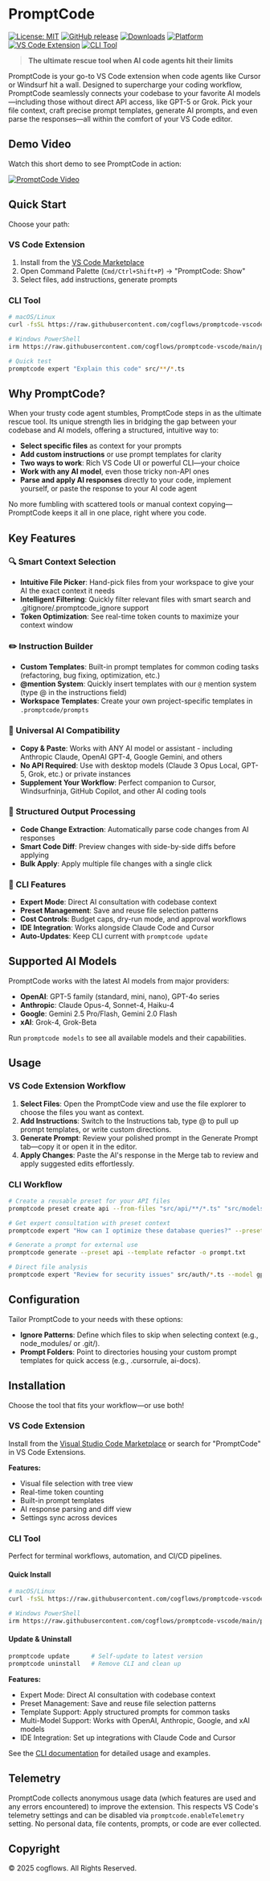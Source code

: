 # PromptCode

[![License: MIT](https://img.shields.io/badge/License-MIT-yellow.svg)](https://opensource.org/licenses/MIT)
[![GitHub release](https://img.shields.io/github/v/release/cogflows/promptcode-vscode)](https://github.com/cogflows/promptcode-vscode/releases/latest)
[![Downloads](https://img.shields.io/github/downloads/cogflows/promptcode-vscode/total)](https://github.com/cogflows/promptcode-vscode/releases)
[![Platform](https://img.shields.io/badge/Platform-VSCode%20%7C%20CLI-blue)](https://github.com/cogflows/promptcode-vscode)
[![VS Code Extension](https://img.shields.io/badge/VS%20Code-Extension-blue)](https://marketplace.visualstudio.com/items?itemName=cogflows.promptcode)
[![CLI Tool](https://img.shields.io/badge/CLI-Available-green)](https://github.com/cogflows/promptcode-vscode/releases/latest)

> **The ultimate rescue tool when AI code agents hit their limits**

PromptCode is your go-to VS Code extension when code agents like Cursor or Windsurf hit a wall. Designed to supercharge your coding workflow, PromptCode seamlessly connects your codebase to your favorite AI models—including those without direct API access, like GPT-5 or Grok. Pick your file context, craft precise prompt templates, generate AI prompts, and even parse the responses—all within the comfort of your VS Code editor.

## Demo Video

Watch this short demo to see PromptCode in action:

[![PromptCode Video](https://img.youtube.com/vi/dUpdSAPklfo/0.jpg)](https://www.youtube.com/watch?v=dUpdSAPklfo)

## Quick Start

Choose your path:

### VS Code Extension
1. Install from the [VS Code Marketplace](https://marketplace.visualstudio.com/items?itemName=cogflows.promptcode)
2. Open Command Palette (`Cmd/Ctrl+Shift+P`) → "PromptCode: Show"
3. Select files, add instructions, generate prompts

### CLI Tool
```bash
# macOS/Linux
curl -fsSL https://raw.githubusercontent.com/cogflows/promptcode-vscode/main/packages/cli/scripts/install.sh | bash

# Windows PowerShell
irm https://raw.githubusercontent.com/cogflows/promptcode-vscode/main/packages/cli/scripts/install.ps1 | iex

# Quick test
promptcode expert "Explain this code" src/**/*.ts
```

## Why PromptCode?

When your trusty code agent stumbles, PromptCode steps in as the ultimate rescue tool. Its unique strength lies in bridging the gap between your codebase and AI models, offering a structured, intuitive way to:

- **Select specific files** as context for your prompts
- **Add custom instructions** or use prompt templates for clarity
- **Two ways to work**: Rich VS Code UI or powerful CLI—your choice
- **Work with any AI model**, even those tricky non-API ones
- **Parse and apply AI responses** directly to your code, implement yourself, or paste the response to your AI code agent

No more fumbling with scattered tools or manual context copying—PromptCode keeps it all in one place, right where you code.

## Key Features

### 🔍 Smart Context Selection
- **Intuitive File Picker**: Hand-pick files from your workspace to give your AI the exact context it needs
- **Intelligent Filtering**: Quickly filter relevant files with smart search and .gitignore/.promptcode_ignore support
- **Token Optimization**: See real-time token counts to maximize your context window

### ✏️ Instruction Builder
- **Custom Templates**: Built-in prompt templates for common coding tasks (refactoring, bug fixing, optimization, etc.)
- **@mention System**: Quickly insert templates with our `@` mention system (type @ in the instructions field)
- **Workspace Templates**: Create your own project-specific templates in `.promptcode/prompts`

### 💬 Universal AI Compatibility
- **Copy & Paste**: Works with ANY AI model or assistant - including Anthropic Claude, OpenAI GPT-4, Google Gemini, and others
- **No API Required**: Use with desktop models (Claude 3 Opus Local, GPT-5, Grok, etc.) or private instances
- **Supplement Your Workflow**: Perfect companion to Cursor, Windsurfninja, GitHub Copilot, and other AI coding tools

### 🔄 Structured Output Processing
- **Code Change Extraction**: Automatically parse code changes from AI responses
- **Smart Code Diff**: Preview changes with side-by-side diffs before applying
- **Bulk Apply**: Apply multiple file changes with a single click

### 🚀 CLI Features
- **Expert Mode**: Direct AI consultation with codebase context
- **Preset Management**: Save and reuse file selection patterns
- **Cost Controls**: Budget caps, dry-run mode, and approval workflows
- **IDE Integration**: Works alongside Claude Code and Cursor
- **Auto-Updates**: Keep CLI current with `promptcode update`

## Supported AI Models

PromptCode works with the latest AI models from major providers:

- **OpenAI**: GPT-5 family (standard, mini, nano), GPT-4o series
- **Anthropic**: Claude Opus-4, Sonnet-4, Haiku-4
- **Google**: Gemini 2.5 Pro/Flash, Gemini 2.0 Flash
- **xAI**: Grok-4, Grok-Beta

Run `promptcode models` to see all available models and their capabilities.

## Usage

### VS Code Extension Workflow

1. **Select Files**: Open the PromptCode view and use the file explorer to choose the files you want as context.
2. **Add Instructions**: Switch to the Instructions tab, type @ to pull up prompt templates, or write custom directions.
3. **Generate Prompt**: Review your polished prompt in the Generate Prompt tab—copy it or open it in the editor.
4. **Apply Changes**: Paste the AI's response in the Merge tab to review and apply suggested edits effortlessly.

### CLI Workflow

```bash
# Create a reusable preset for your API files
promptcode preset create api --from-files "src/api/**/*.ts" "src/models/**/*.ts"

# Get expert consultation with preset context
promptcode expert "How can I optimize these database queries?" --preset api

# Generate a prompt for external use
promptcode generate --preset api --template refactor -o prompt.txt

# Direct file analysis
promptcode expert "Review for security issues" src/auth/*.ts --model gpt-5
```

## Configuration

Tailor PromptCode to your needs with these options:

- **Ignore Patterns**: Define which files to skip when selecting context (e.g., node_modules/ or .git/).
- **Prompt Folders**: Point to directories housing your custom prompt templates for quick access (e.g., .cursorrule, ai-docs).

## Installation

Choose the tool that fits your workflow—or use both!

### VS Code Extension

Install from the [Visual Studio Code Marketplace](https://marketplace.visualstudio.com/items?itemName=cogflows.promptcode) or search for "PromptCode" in VS Code Extensions.

**Features:**
- Visual file selection with tree view
- Real-time token counting
- Built-in prompt templates
- AI response parsing and diff view
- Settings sync across devices

### CLI Tool

Perfect for terminal workflows, automation, and CI/CD pipelines.

#### Quick Install
```bash
# macOS/Linux
curl -fsSL https://raw.githubusercontent.com/cogflows/promptcode-vscode/main/packages/cli/scripts/install.sh | bash

# Windows PowerShell  
irm https://raw.githubusercontent.com/cogflows/promptcode-vscode/main/packages/cli/scripts/install.ps1 | iex
```

#### Update & Uninstall
```bash
promptcode update      # Self-update to latest version
promptcode uninstall   # Remove CLI and clean up
```

**Features:**
- Expert Mode: Direct AI consultation with codebase context
- Preset Management: Save and reuse file selection patterns
- Template Support: Apply structured prompts for common tasks
- Multi-Model Support: Works with OpenAI, Anthropic, Google, and xAI models
- IDE Integration: Set up integrations with Claude Code and Cursor

See the [CLI documentation](packages/cli/README.md) for detailed usage and examples.

## Telemetry

PromptCode collects anonymous usage data (which features are used and any errors encountered) to improve the extension. This respects VS Code's telemetry settings and can be disabled via `promptcode.enableTelemetry` setting. No personal data, file contents, prompts, or code are ever collected.

## Copyright 

© 2025 cogflows. All Rights Reserved.